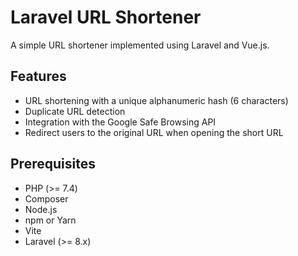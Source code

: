 # Laravel URL Shortener

A simple URL shortener implemented using Laravel and Vue.js.

## Features

- URL shortening with a unique alphanumeric hash (6 characters)
- Duplicate URL detection
- Integration with the Google Safe Browsing API
- Redirect users to the original URL when opening the short URL

## Prerequisites

- PHP (>= 7.4)
- Composer
- Node.js
- npm or Yarn
- Vite
- Laravel (>= 8.x)
